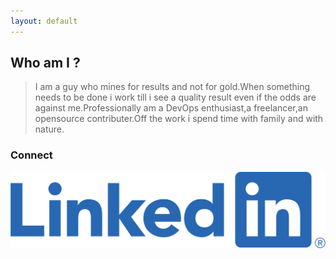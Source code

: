 ```yaml
---
layout: default
---
```


## Who am I ?

> I am a guy who mines for results and not for gold.When something needs to be done i work till i see a quality result even if the odds are against me.Professionally am a DevOps enthusiast,a freelancer,an opensource contributer.Off the work i spend time with family and with nature. 


### Connect 

[![LinkedIN](logo/LI-Logo.png)](https://in.linkedin.com/in/vaisakh-reghunadhan)


